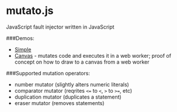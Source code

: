 mutato.js
=========

JavaScript fault injector written in JavaScript

###Demos:

+ [Simple](http://madflame991.github.io/mutato.js/examples/simple/simple.html)
+ [Canvas](http://madflame991.github.io/mutato.js/examples/worker-canvas/worker-canvas.html) - mutates code and executes it in a web worker; proof of concept on how to draw to a canvas from a web worker

###Supported mutation operators:

+ number mutator (slightly alters numeric literals)
+ comparator mutator (reqrites `<=` to `<`, `>` to `>=`, etc)
+ duplication mutator (duplicates a statement)
+ eraser mutator (removes statements)
